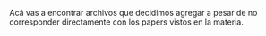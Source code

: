 Acá vas a encontrar archivos que decidimos agregar a pesar de no corresponder directamente con los papers vistos en la materia.

